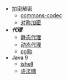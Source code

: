 * 加密解密
    * [commons-codec](codec/commons-codec.md)
    * [对称加密](codec/cipher.md)
* ***代理***
    * [静态代理](proxy/static-proxy.md)
    * [动态代理](proxy/proxy.md)
    * [cglib](proxy/cglib.md)
* Java 9
    * [jshell](9/jshell.md)
    * [语法糖](9/sugar.md)
